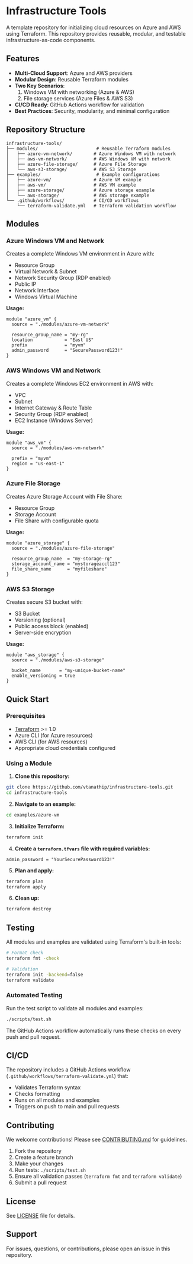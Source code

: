 # Infrastructure Tools

A template repository for initializing cloud resources on Azure and AWS using Terraform. This repository provides reusable, modular, and testable infrastructure-as-code components.

## Features

- **Multi-Cloud Support**: Azure and AWS providers
- **Modular Design**: Reusable Terraform modules
- **Two Key Scenarios**:
  1. Windows VM with networking (Azure & AWS)
  2. File storage services (Azure Files & AWS S3)
- **CI/CD Ready**: GitHub Actions workflow for validation
- **Best Practices**: Security, modularity, and minimal configuration

## Repository Structure

```
infrastructure-tools/
├── modules/                      # Reusable Terraform modules
│   ├── azure-vm-network/        # Azure Windows VM with network
│   ├── aws-vm-network/          # AWS Windows VM with network
│   ├── azure-file-storage/      # Azure File Storage
│   └── aws-s3-storage/          # AWS S3 Storage
├── examples/                     # Example configurations
│   ├── azure-vm/                # Azure VM example
│   ├── aws-vm/                  # AWS VM example
│   ├── azure-storage/           # Azure storage example
│   └── aws-storage/             # AWS storage example
└── .github/workflows/           # CI/CD workflows
    └── terraform-validate.yml   # Terraform validation workflow
```

## Modules

### Azure Windows VM and Network
Creates a complete Windows VM environment in Azure with:
- Resource Group
- Virtual Network & Subnet
- Network Security Group (RDP enabled)
- Public IP
- Network Interface
- Windows Virtual Machine

**Usage:**
```hcl
module "azure_vm" {
  source = "./modules/azure-vm-network"

  resource_group_name = "my-rg"
  location            = "East US"
  prefix              = "myvm"
  admin_password      = "SecurePassword123!"
}
```

### AWS Windows VM and Network
Creates a complete Windows EC2 environment in AWS with:
- VPC
- Subnet
- Internet Gateway & Route Table
- Security Group (RDP enabled)
- EC2 Instance (Windows Server)

**Usage:**
```hcl
module "aws_vm" {
  source = "./modules/aws-vm-network"

  prefix = "myvm"
  region = "us-east-1"
}
```

### Azure File Storage
Creates Azure Storage Account with File Share:
- Resource Group
- Storage Account
- File Share with configurable quota

**Usage:**
```hcl
module "azure_storage" {
  source = "./modules/azure-file-storage"

  resource_group_name  = "my-storage-rg"
  storage_account_name = "mystorageacct123"
  file_share_name      = "myfileshare"
}
```

### AWS S3 Storage
Creates secure S3 bucket with:
- S3 Bucket
- Versioning (optional)
- Public access block (enabled)
- Server-side encryption

**Usage:**
```hcl
module "aws_storage" {
  source = "./modules/aws-s3-storage"

  bucket_name       = "my-unique-bucket-name"
  enable_versioning = true
}
```

## Quick Start

### Prerequisites
- [Terraform](https://www.terraform.io/downloads.html) >= 1.0
- Azure CLI (for Azure resources)
- AWS CLI (for AWS resources)
- Appropriate cloud credentials configured

### Using a Module

1. **Clone this repository:**
```bash
git clone https://github.com/vtanathip/infrastructure-tools.git
cd infrastructure-tools
```

2. **Navigate to an example:**
```bash
cd examples/azure-vm
```

3. **Initialize Terraform:**
```bash
terraform init
```

4. **Create a `terraform.tfvars` file with required variables:**
```hcl
admin_password = "YourSecurePassword123!"
```

5. **Plan and apply:**
```bash
terraform plan
terraform apply
```

6. **Clean up:**
```bash
terraform destroy
```

## Testing

All modules and examples are validated using Terraform's built-in tools:

```bash
# Format check
terraform fmt -check

# Validation
terraform init -backend=false
terraform validate
```

### Automated Testing

Run the test script to validate all modules and examples:

```bash
./scripts/test.sh
```

The GitHub Actions workflow automatically runs these checks on every push and pull request.

## CI/CD

The repository includes a GitHub Actions workflow (`.github/workflows/terraform-validate.yml`) that:
- Validates Terraform syntax
- Checks formatting
- Runs on all modules and examples
- Triggers on push to main and pull requests

## Contributing

We welcome contributions! Please see [CONTRIBUTING.md](CONTRIBUTING.md) for guidelines.

1. Fork the repository
2. Create a feature branch
3. Make your changes
4. Run tests: `./scripts/test.sh`
5. Ensure all validation passes (`terraform fmt` and `terraform validate`)
6. Submit a pull request

## License

See [LICENSE](LICENSE) file for details.

## Support

For issues, questions, or contributions, please open an issue in this repository.
